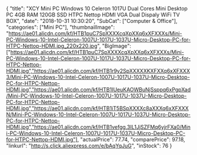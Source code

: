 {
	"title": "XCY Mini PC Windows 10 Celeron 1017U Dual Cores Mini Desktop PC 4GB RAM 120GB SSD HTPC Nettop HDMI VGA Dual Dispaly WiFi TV BOX",
	"date": "2018-10-31 10:30:20",
	"SubCat": ["Computer & Office"],
	"categories": ["Mini PC"],
	"thumbnailImage": "https://ae01.alicdn.com/kf/HTB1puC7SpXXXXcqXpXXq6xXFXXXs/Mini-PC-Windows-10-Intel-Celeron-1007U-1017U-1037U-Micro-Desktop-PC-for-HTPC-Nettop-HDMI.jpg_220x220.jpg",
	"BigImage": ["https://ae01.alicdn.com/kf/HTB1puC7SpXXXXcqXpXXq6xXFXXXs/Mini-PC-Windows-10-Intel-Celeron-1007U-1017U-1037U-Micro-Desktop-PC-for-HTPC-Nettop-HDMI.jpg","https://ae01.alicdn.com/kf/HTB1r9y2SpXXXXXKXFXXq6xXFXXX3/Mini-PC-Windows-10-Intel-Celeron-1007U-1017U-1037U-Micro-Desktop-PC-for-HTPC-Nettop-HDMI.jpg","https://ae01.alicdn.com/kf/HTB1IUeuKAOWBuNjSsppq6xPgpXad/Mini-PC-Windows-10-Intel-Celeron-1007U-1017U-1037U-Micro-Desktop-PC-for-HTPC-Nettop-HDMI.jpg","https://ae01.alicdn.com/kf/HTB1iT5BSpXXXXc8aXXXq6xXFXXXN/Mini-PC-Windows-10-Intel-Celeron-1007U-1017U-1037U-Micro-Desktop-PC-for-HTPC-Nettop-HDMI.jpg","https://ae01.alicdn.com/kf/HTB1vefgg.3IL1JjSZFMq6yjrFXa0/Mini-PC-Windows-10-Intel-Celeron-1007U-1017U-1037U-Micro-Desktop-PC-for-HTPC-Nettop-HDMI.jpg"],
	"actualPrice": 77.74,
	"comparePrice": 97.18,
	"linkurl": "http://s.click.aliexpress.com/e/bAqYqJuG",
	"inStock": 76
}
